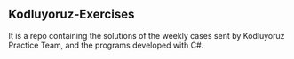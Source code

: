 ## Kodluyoruz-Exercises

It is a repo containing the solutions of the weekly cases sent by Kodluyoruz Practice Team, and the programs developed with C#. 
